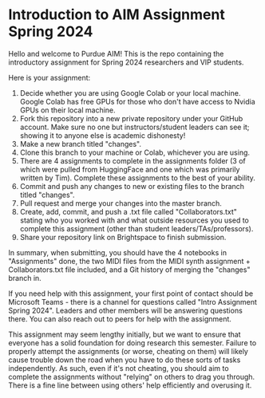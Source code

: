 # Introduction to AIM Assignment Spring 2024

Hello and welcome to Purdue AIM! This is the repo containing the introductory assignment for Spring 2024 researchers and VIP students.

Here is your assignment:

1. Decide whether you are using Google Colab or your local machine. Google Colab has free GPUs for those who don't have access to Nvidia GPUs on their local machine.
2. Fork this repository into a new private repository under your GitHub account. Make sure no one but instructors/student leaders can see it; showing it to anyone else is academic dishonesty!
3. Make a new branch titled "changes".
4. Clone this branch to your machine or Colab, whichever you are using.
5. There are 4 assignments to complete in the assignments folder (3 of which were pulled from HuggingFace and one which was primarily written by Tim). Complete these assignments to the best of your ability.
6. Commit and push any changes to new or existing files to the branch titled "changes".
7. Pull request and merge your changes into the master branch.
8. Create, add, commit, and push a .txt file called "Collaborators.txt" stating who you worked with and what outside resources you used to complete this assignment (other than student leaders/TAs/professors).
9. Share your repository link on Brightspace to finish submission.

In summary, when submitting, you should have the 4 notebooks in "Assignments" done, the two MIDI files from the MIDI synth assignment + Collaborators.txt file included, and a Git history of merging the "changes" branch in.

If you need help with this assignment, your first point of contact should be Microsoft Teams - there is a channel for questions called "Intro Assignment Spring 2024". Leaders and other members will be answering questions there. You can also reach out to peers for help with the assignment. 

This assignment may seem lengthy initially, but we want to ensure that everyone has a solid foundation for doing research this semester. Failure to properly attempt the assignments (or worse, cheating on them) will likely cause trouble down the road when you have to do these sorts of tasks independently. As such, even if it's not cheating, you should aim to complete the assignments without "relying" on others to drag you through. There is a fine line between using others' help efficiently and overusing it.

